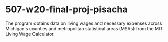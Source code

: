 # 507-w20-final-proj-pisacha
The program obtains data on living wages and necessary expenses across Michigan's counties and metropolitan statistical areas (MSAs) from the MIT​ Living Wage Calculator.
